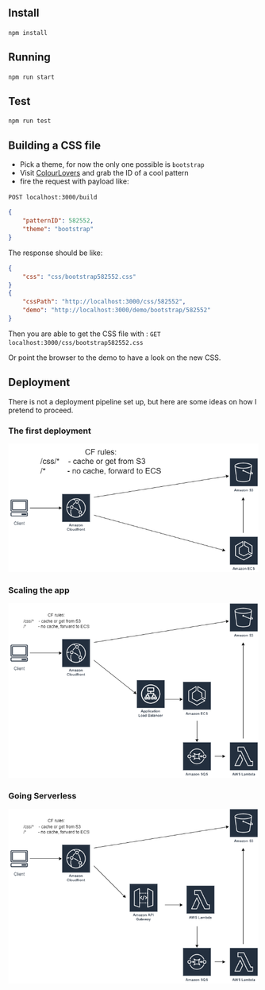 ## Install
`npm install`

## Running
`npm run start`

## Test
`npm run test`

## Building a CSS file

- Pick a theme, for now the only one possible is `bootstrap`
- Visit [ColourLovers](http://www.colourlovers.com/patterns/most-loved/all-time/meta) and grab the ID of a cool pattern
- fire the request with payload like:

`POST localhost:3000/build`
```json
{
    "patternID": 582552,
    "theme": "bootstrap"
}
```

The response should be like:

```json
{
    "css": "css/bootstrap582552.css"
}
{ 
    "cssPath": "http://localhost:3000/css/582552",
    "demo": "http://localhost:3000/demo/bootstrap/582552"
}
```

Then you are able to get the CSS file with : 
`GET localhost:3000/css/bootstrap582552.css` 

Or point the browser to the demo to have a look on the new CSS.

## Deployment
There is not a deployment pipeline set up, but here are some ideas on how I pretend to proceed.

### The first deployment

![First deployment](/style-gen1.drawio.png)

### Scaling the app

![Scaling the app](/style-gen2.drawio.png)

### Going Serverless

![Going serverless](/style-gen3.drawio.png)
